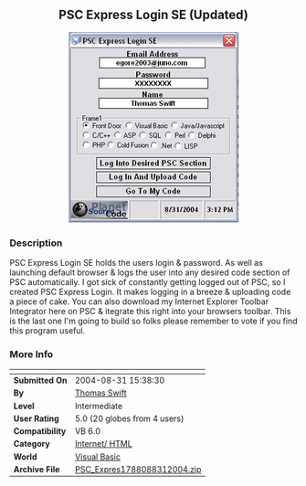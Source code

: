 ﻿<div align="center">

## PSC Express Login SE \(Updated\)

<img src="PIC20048311817343771.gif">
</div>

### Description

PSC Express Login SE holds the users login & password. As well as launching default browser & logs the user into any desired code section of PSC automatically. I got sick of constantly getting logged out of PSC, so I created PSC Express Login. It makes logging in a breeze & uploading code a piece of cake. You can also download my Internet Explorer Toolbar Integrator here on PSC & itegrate this right into your browsers toolbar. This is the last one I'm going to build so folks please remember to vote if you find this program useful.
 
### More Info
 


<span>             |<span>
---                |---
**Submitted On**   |2004-08-31 15:38:30
**By**             |[Thomas Swift](https://github.com/Planet-Source-Code/PSCIndex/blob/master/ByAuthor/thomas-swift.md)
**Level**          |Intermediate
**User Rating**    |5.0 (20 globes from 4 users)
**Compatibility**  |VB 6\.0
**Category**       |[Internet/ HTML](https://github.com/Planet-Source-Code/PSCIndex/blob/master/ByCategory/internet-html__1-34.md)
**World**          |[Visual Basic](https://github.com/Planet-Source-Code/PSCIndex/blob/master/ByWorld/visual-basic.md)
**Archive File**   |[PSC\_Expres1788088312004\.zip](https://github.com/Planet-Source-Code/thomas-swift-psc-express-login-se-updated__1-55928/archive/master.zip)








